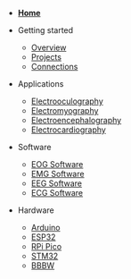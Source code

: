 - [__Home__](/)
- Getting started

  - [Overview](overview.md)
  - [Projects](projects.md)
  - [Connections](connections.md)

- Applications

  - [Electrooculography](electrooculography.md)
  - [Electromyography](electromyography.md)
  - [Electroencephalography](electroencephalography.md)
  - [Electrocardiography](electrocardiography.md)

- Software

  - [EOG Software](eog_software.md)
  - [EMG Software](emg_software.md)
  - [EEG Software](eeg_software.md)
  - [ECG Software](ecg_software.md)

- Hardware
  - [Arduino](arduino.md)
  - [ESP32](esp32.md)
  - [RPi Pico](pico.md)
  - [STM32](stm32.md)
  - [BBBW](bbbw.md)

